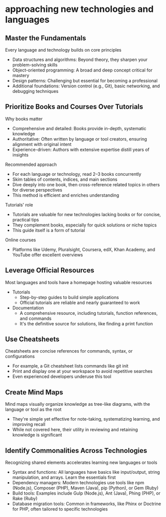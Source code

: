 # approaching new technologies and languages

## Master the Fundamentals

Every language and technology builds on core principles

- Data structures and algorithms: Beyond theory, they sharpen your problem-solving skills
- Object-oriented programming: A broad and deep concept critical for mastery
- Design patterns: Challenging but essential for becoming a professional
- Additional foundations: Version control (e.g., Git), basic networking, and debugging techniques

## Prioritize Books and Courses Over Tutorials

Why books matter

- Comprehensive and detailed: Books provide in-depth, systematic knowledge
- Authoritative: Often written by language or tool creators, ensuring alignment with original intent
- Experience-driven: Authors with extensive expertise distill years of insights

Recommended approach

- For each language or technology, read 2–3 books concurrently
- Skim tables of contents, indices, and main sections
- Dive deeply into one book, then cross-reference related topics in others for diverse perspectives
- This method is efficient and enriches understanding

Tutorials' role

- Tutorials are valuable for new technologies lacking books or for concise, practical tips
- They complement books, especially for quick solutions or niche topics
- This guide itself is a form of tutorial

Online courses

- Platforms like Udemy, Pluralsight, Coursera, edX, Khan Academy, and YouTube offer excellent overviews

## Leverage Official Resources

Most languages and tools have a homepage hosting valuable resources

- Tutorials
  - Step-by-step guides to build simple applications
  - Official tutorials are reliable and nearly guaranteed to work
- Documentation
  - A comprehensive resource, including tutorials, function references, and commands
  - It's the definitive source for solutions, like finding a print function

## Use Cheatsheets

Cheatsheets are concise references for commands, syntax, or configurations

- For example, a Git cheatsheet lists commands like git init
- Print and display one at your workspace to avoid repetitive searches
- Even experienced developers underuse this tool

## Create Mind Maps

Mind maps visually organize knowledge as tree-like diagrams, with the language or tool as the root

- They're simple yet effective for note-taking, systematizing learning, and improving recall
- While not covered here, their utility in reviewing and retaining knowledge is significant

## Identify Commonalities Across Technologies

Recognizing shared elements accelerates learning new languages or tools

- Syntax and functions: All languages have basics like input/output, string manipulation, and arrays. Learn the essentials first
- Dependency managers: Modern technologies use tools like npm (Node.js), Composer (PHP), Maven (Java), pip (Python), or Gem (Ruby)
- Build tools: Examples include Gulp (Node.js), Ant (Java), Phing (PHP), or Rake (Ruby)
- Database migration tools: Common in frameworks, like Phinx or Doctrine for PHP, often tailored to specific technologies
